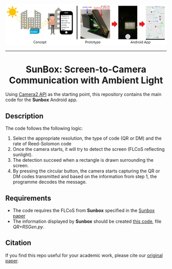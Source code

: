 <picture>
  <img alt="Shows Sunbox" src="./screenshots/Sunbox.jpg">
</picture>

---

<div align="center">
    <h1>SunBox: Screen-to-Camera Communication with Ambient Light</h1>
</div>

Using [Camera2 API][1] as the starting point, this repository contains the main code for the **Sunbox** Android app.

Description
------------

The code follows the following logic:
1. Select the appropriate resolution, the type of code (QR or DM) and the rate of Reed-Solomon code
2. Once the camera starts, it will try to detect the screen (FLCoS reflecting sunlight).
3. The detection succeed when a rectangle is drawn surrounding the screen.
4. By pressing the circular button, the camera starts capturing the QR or DM codes transmitted and
based on the information from step 1, the programme decodes the message.

Requirements
------------
* The code requires the FLCoS from **Sunbox** specified in the [Sunbox paper](https://dl.acm.org/doi/10.1145/3534602)
* The information displayed by **Sunbox** should be created [this code](https://github.com/mchavezt86/videoQR),
file _QR+RSGen.py_.

Citation
------------
If you find this repo useful for your academic work, please cite our [original paper](https://dl.acm.org/doi/10.1145/3534602).

[1]: https://developer.android.com/reference/android/hardware/camera2/package-summary.html
